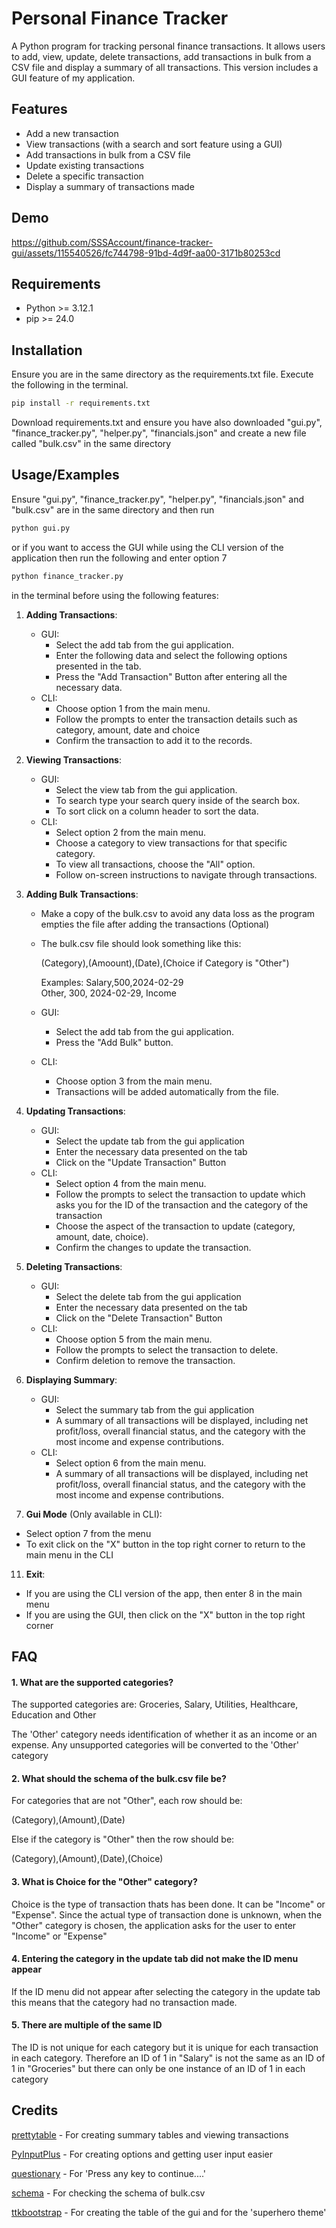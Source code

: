 # Personal Finance Tracker

A Python program for tracking personal finance transactions. It allows users to add, view, update, delete transactions, add transactions in bulk from a CSV file and display a summary of all transactions. This version includes a GUI feature of my application.


## Features

- Add a new transaction
- View transactions (with a search and sort feature using a GUI)
- Add transactions in bulk from a CSV file
- Update existing transactions
- Delete a specific transaction
- Display a summary of transactions made

## Demo

https://github.com/SSSAccount/finance-tracker-gui/assets/115540526/fc744798-91bd-4d9f-aa00-3171b80253cd

## Requirements
- Python >= 3.12.1
- pip >= 24.0

## Installation

Ensure you are in the same directory as the requirements.txt file. Execute the following in the terminal.

```bash
pip install -r requirements.txt
```

Download requirements.txt and ensure you have also downloaded "gui.py", "finance_tracker.py", "helper.py", "financials.json" and create a new file called
"bulk.csv" in the same directory

## Usage/Examples

Ensure "gui.py", "finance_tracker.py", "helper.py", "financials.json" and "bulk.csv" are in the same directory and then run 
```bash
python gui.py
```

or if you want to access the GUI while using the CLI version of the application then run the following and enter option 7
```bash
python finance_tracker.py
```

in the terminal before using the following features:

1. **Adding Transactions**:
   - GUI:
      - Select the add tab from the gui application.
      - Enter the following data and select the following options presented in the tab.
      - Press the "Add Transaction" Button after entering all the necessary data.
   - CLI:
      - Choose option 1 from the main menu.
      - Follow the prompts to enter the transaction details such as category, amount, date and choice
      - Confirm the transaction to add it to the records.

2. **Viewing Transactions**:
   - GUI:
      - Select the view tab from the gui application.
      - To search type your search query inside of the search box.
      - To sort click on a column header to sort the data.
   - CLI:
      - Select option 2 from the main menu.
      - Choose a category to view transactions for that specific category.
      - To view all transactions, choose the "All" option.
      - Follow on-screen instructions to navigate through transactions.
     
4. **Adding Bulk Transactions**:
   - Make a copy of the bulk.csv to avoid any data loss as the program empties the file after adding the transactions (Optional)
   - The bulk.csv file should look something like this:
      
      (Category),(Amoount),(Date),(Choice if Category is "Other")

      Examples:
        Salary,500,2024-02-29\
        Other, 300, 2024-02-29, Income 

   - GUI:
      - Select the add tab from the gui application.
      - Press the "Add Bulk" button.
   - CLI:
      - Choose option 3 from the main menu.
      - Transactions will be added automatically from the file.

5. **Updating Transactions**:
   - GUI:
      - Select the update tab from the gui application
      - Enter the necessary data presented on the tab
      - Click on the "Update Transaction" Button
   - CLI:
      - Select option 4 from the main menu.
      - Follow the prompts to select the transaction to update which asks you for the ID of the transaction and the category of the transaction
      - Choose the aspect of the transaction to update (category, amount, date, choice).
      - Confirm the changes to update the transaction.

7. **Deleting Transactions**:
   - GUI:
      - Select the delete tab from the gui application
      - Enter the necessary data presented on the tab
      - Click on the "Delete Transaction" Button
   - CLI:
      - Choose option 5 from the main menu.
      - Follow the prompts to select the transaction to delete.
      - Confirm deletion to remove the transaction.

9. **Displaying Summary**:
   - GUI:
      - Select the summary tab from the gui application
      - A summary of all transactions will be displayed, including net profit/loss, overall financial status, and the category with the most income and expense contributions.
   - CLI:
      - Select option 6 from the main menu.
      - A summary of all transactions will be displayed, including net profit/loss, overall financial status, and the category with the most income and expense contributions.   


11. **Gui Mode** (Only available in CLI):
   - Select option 7 from the menu
   - To exit click on the "X" button in the top right corner to return to the main menu in the CLI

11. **Exit**:
   - If you are using the CLI version of the app, then enter 8 in the main menu
   - If you are using the GUI, then click on the "X" button in the top right corner 

## FAQ

#### 1. What are the supported categories?

The supported categories are:
Groceries, Salary, Utilities, Healthcare, Education and Other

The 'Other' category needs identification of whether it as an income or an expense. Any unsupported categories will be converted to the 'Other' category

#### 2. What should the schema of the bulk.csv file be?

For categories that are not "Other", each row should be:

(Category),(Amount),(Date)

Else if the category is "Other" then the row should be:

(Category),(Amount),(Date),(Choice)

#### 3. What is Choice for the "Other" category?

Choice is the type of transaction thats has been done. It can be "Income" or "Expense". Since the actual type of transaction done is unknown,
when the "Other" category is chosen, the application asks for the user to enter "Income" or "Expense" 

#### 4. Entering the category in the update tab did not make the ID menu appear

If the ID menu did not appear after selecting the category in the update tab this means that the category had no transaction made.

#### 5. There are multiple of the same ID

The ID is not unique for each category but it is unique for each transaction in each category. Therefore an ID of 1 in "Salary" is not the same
as an ID of 1 in "Groceries" but there can only be one instance of an ID of 1 in each category

## Credits

[prettytable](https://github.com/jazzband/prettytable) - For creating summary tables and viewing transactions

[PyInputPlus](https://github.com/asweigart/pyinputplus) - For creating options and getting user input easier

[questionary](https://github.com/tmbo/questionary) - For 'Press any key to continue....'

[schema](https://github.com/keleshev/schema) - For checking the schema of bulk.csv

[ttkbootstrap](https://github.com/israel-dryer/ttkbootstrap) - For creating the table of the gui and for the 'superhero theme'
